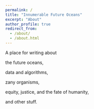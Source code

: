 ```yaml
---
permalink: /
title: "Innumerable Future Oceans"
excerpt: "About"
author_profile: true
redirect_from: 
  - /about/
  - /about.html
---
```




A place for writing about 

the future oceans, 

data and algorithms, 

zany organisms,

equity, justice, and the fate of humanity,

and other stuff.

